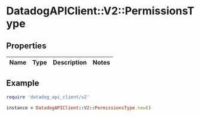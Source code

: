 # DatadogAPIClient::V2::PermissionsType

## Properties

| Name | Type | Description | Notes |
| ---- | ---- | ----------- | ----- |

## Example

```ruby
require 'datadog_api_client/v2'

instance = DatadogAPIClient::V2::PermissionsType.new()
```

